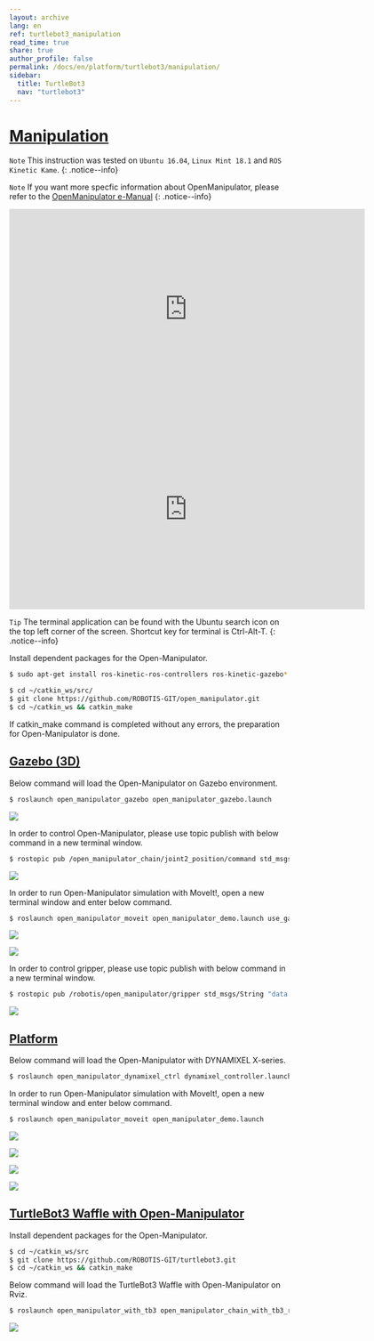```yaml
---
layout: archive
lang: en
ref: turtlebot3_manipulation
read_time: true
share: true
author_profile: false
permalink: /docs/en/platform/turtlebot3/manipulation/
sidebar:
  title: TurtleBot3
  nav: "turtlebot3"
---
```


<div style="counter-reset: h1 13"></div>

# [Manipulation](#manipulation)

`Note` This instruction was tested on `Ubuntu 16.04`, `Linux Mint 18.1` and `ROS Kinetic Kame`.
{: .notice--info}

`Note` If you want more specfic information about OpenManipulator, please refer to the [OpenManipulator e-Manual](/docs/en/platform/openmanipulator/)
{: .notice--info}

<iframe width="640" height="360" src="https://www.youtube.com/embed/qbht0ssv8M0" frameborder="0" allowfullscreen></iframe>

<iframe width="640" height="360" src="https://www.youtube.com/embed/Qhvk5cnX2hM" frameborder="0" allowfullscreen></iframe>

`Tip` The terminal application can be found with the Ubuntu search icon on the top left corner of the screen. Shortcut key for terminal is Ctrl-Alt-T.
{: .notice--info}

Install dependent packages for the Open-Manipulator.

```bash
$ sudo apt-get install ros-kinetic-ros-controllers ros-kinetic-gazebo* ros-kinetic-moveit* ros-kinetic-dynamixel-sdk ros-kinetic-dynamixel-workbench-toolbox ros-kinetic-robotis-math ros-kinetic-industrial-core
```

```bash
$ cd ~/catkin_ws/src/
$ git clone https://github.com/ROBOTIS-GIT/open_manipulator.git
$ cd ~/catkin_ws && catkin_make
```

If catkin_make command is completed without any errors, the preparation for Open-Manipulator is done.

## [Gazebo (3D)](#gazebo-3d)

Below command will load the Open-Manipulator on Gazebo environment.

```bash
$ roslaunch open_manipulator_gazebo open_manipulator_gazebo.launch
```

![](/assets/images/platform/turtlebot3/manipulation/open_manipulator_gazebo_1.png)

In order to control Open-Manipulator, please use topic publish with below command in a new terminal window.

```bash
$ rostopic pub /open_manipulator_chain/joint2_position/command std_msgs/Float64 "data: 1.0" --once
```

![](/assets/images/platform/turtlebot3/manipulation/open_manipulator_gazebo_2.png)

In order to run Open-Manipulator simulation with MoveIt!, open a new terminal window and enter below command.

```bash
$ roslaunch open_manipulator_moveit open_manipulator_demo.launch use_gazebo:=true
```

![](/assets/images/platform/turtlebot3/manipulation/open_manipulator_moveit_sim_1.png)

![](/assets/images/platform/turtlebot3/manipulation/open_manipulator_moveit_sim_2.png)

In order to control gripper, please use topic publish with below command in a new terminal window.

```bash
$ rostopic pub /robotis/open_manipulator/gripper std_msgs/String "data: 'grip_on'" --once
```

![](/assets/images/platform/turtlebot3/manipulation/open_manipulator_gripper.png)

## [Platform](#platform)

Below command will load the Open-Manipulator with DYNAMIXEL X-series.

```bash
$ roslaunch open_manipulator_dynamixel_ctrl dynamixel_controller.launch
```

In order to run Open-Manipulator simulation with MoveIt!, open a new terminal window and enter below command.

```bash
$ roslaunch open_manipulator_moveit open_manipulator_demo.launch
```

![](/assets/images/platform/turtlebot3/manipulation/open_manipulator_moveit_real_1.png)

![](/assets/images/platform/turtlebot3/manipulation/open_manipulator_moveit_real_2.jpg)

![](/assets/images/platform/turtlebot3/manipulation/open_manipulator_moveit_real_3.png)

![](/assets/images/platform/turtlebot3/manipulation/open_manipulator_moveit_real_4.jpg)

## [TurtleBot3 Waffle with Open-Manipulator](#turtlebot3-waffle-with-openmanipulator)

Install dependent packages for the Open-Manipulator.

```bash
$ cd ~/catkin_ws/src
$ git clone https://github.com/ROBOTIS-GIT/turtlebot3.git
$ cd ~/catkin_ws && catkin_make
```

Below command will load the TurtleBot3 Waffle with Open-Manipulator on Rviz.

```bash
$ roslaunch open_manipulator_with_tb3 open_manipulator_chain_with_tb3_rviz.launch
```

![](/assets/images/platform/turtlebot3/manipulation/TurtleBot3_with_Open_Manipulator.png)

